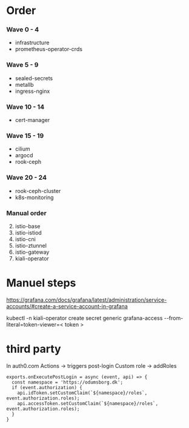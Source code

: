 # Order
### Wave 0 - 4
* infrastructure
* prometheus-operator-crds
### Wave 5 - 9
* sealed-secrets
* metallb
* ingress-nginx
### Wave 10 - 14
* cert-manager
### Wave 15 - 19
* cilium
* argocd
* rook-ceph
### Wave 20 - 24
* rook-ceph-cluster
* k8s-monitoring

### Manual order
2. istio-base
3. istio-istiod
4. istio-cni
5. istio-ztunnel
6. istio-gateway
7. kiali-operator

# Manuel steps
https://grafana.com/docs/grafana/latest/administration/service-accounts/#create-a-service-account-in-grafana

kubectl -n kiali-operator create secret generic grafana-access --from-literal=token-viewer=< token >

# third party
In auth0.com
Actions -> triggers
post-login
Custom role -> addRoles
```
exports.onExecutePostLogin = async (event, api) => {
  const namespace = 'https://odumsborg.dk';
  if (event.authorization) {
    api.idToken.setCustomClaim(`${namespace}/roles`, event.authorization.roles);
    api.accessToken.setCustomClaim(`${namespace}/roles`, event.authorization.roles);
  }
}
```